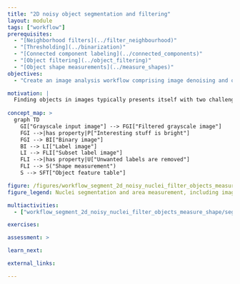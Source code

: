 ```yaml
---
title: "2D noisy object segmentation and filtering"
layout: module
tags: ["workflow"]
prerequisites:
  - "[Neighborhood filters](../filter_neighbourhood)"
  - "[Thresholding](../binarization)"
  - "[Connected component labeling](../connected_components)"
  - "[Object filtering](../object_filtering)"
  - "[Object shape measurements](../measure_shapes)"
objectives:
  - "Create an image analysis workflow comprising image denoising and object filtering."

motivation: |
  Finding objects in images typically presents itself with two challenges. First, the input image may not lend itseld to a simple intensity thresholding operation for binarisation. Second, there may be unwanted objects in the image such as hot pixels or objects that are not fully in the image. The first challenge typically is tackled by applying appropriate image filters to the raw data. The second challenge is tackled by defining and applying reproducible criteria to remove certain objects from the image.
  
concept_map: >
  graph TD
    GI["Grayscale input image"] --> FGI["Filtered grayscale image"]
    FGI -->|has property|P["Interesting stuff is bright"]
    FGI --> BI["Binary image"]
    BI --> LI["Label image"]
    LI --> FLI["Subset label image"]
    FLI -->|has property|U["Unwanted labels are removed"]
    FLI --> S("Shape measurement")
    S --> SFT["Object feature table"]

figure: /figures/workflow_segment_2d_noisy_nuclei_filter_objects_measure_shape.png
figure_legend: Nuclei segmentation and area measurement, including image denoising and object filtering.

multiactivities:
  - ["workflow_segment_2d_noisy_nuclei_filter_objects_measure_shape/segment_2d_noisy_nuclei_and_filter_objects.md", [["ImageJ Macro & GUI", "workflow_segment_2d_noisy_nuclei_filter_objects_measure_shape/segment_2d_noisy_nuclei_and_filter_objects_imagejmacro.ijm", "java"], ["skimage and napari", "workflow_segment_2d_noisy_nuclei_filter_objects_measure_shape/segment_2d_noisy_nuclei_and_filter_objects_skimage_napari.py"]]]

exercises:

assessment: >

learn_next:

external_links:

---
```

